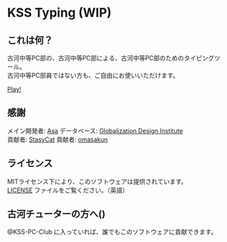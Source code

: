 # KSS Typing (WIP)

## これは何？

古河中等PC部の、古河中等PC部による、古河中等PC部のためのタイピングツール。<br>
古河中等PC部員ではない方も、ご自由にお使いいただけます。

[Play!](https://typing.kss-pc.club)

## 感謝

メイン開発者: [Asa](https://github.com/a01sa01to)
データベース: [Globalization Design Institute](https://progeigo.org/learning/essential-words-600-plus/)<br>
貢献者: [StasyCat](https://github.com/StasyCat)
貢献者: [omasakun](https://github.com/omasakun)

## ライセンス

MITライセンス下により、このソフトウェアは提供されています。<br>
[LICENSE](https://github.com/kss-pc-club/typing/blob/master/LICENSE) ファイルをご覧ください。（英語）

## 古河チューターの方へ()
@KSS-PC-Club に入っていれば、誰でもこのソフトウェアに貢献できます。
